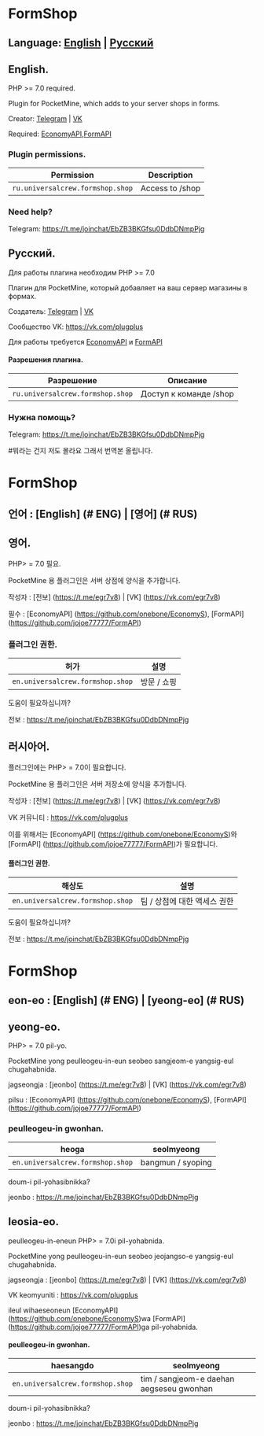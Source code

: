 # FormShop

## Language: [English](#ENG) | [Русский](#RUS)

<a name="ENG"></a>

## English.

PHP >= 7.0 required.

Plugin for PocketMine, which adds to your server shops in forms.

Creator: [Telegram](https://t.me/egr7v8) | [VK](https://vk.com/egr7v8)

Required: [EconomyAPI](https://github.com/onebone/EconomyS),[FormAPI](https://github.com/jojoe77777/FormAPI)

### Plugin permissions.

Permission | Description
--- | ---
`ru.universalcrew.formshop.shop` | Access to /shop 

### Need help?

Telegram: https://t.me/joinchat/EbZB3BKGfsu0DdbDNmpPjg

<a name="RUS"></a>

## Русский.

Для работы плагина необходим PHP >= 7.0

Плагин для PocketMine, который добавляет на ваш сервер магазины в формах.

Создатель: [Telegram](https://t.me/egr7v8) | [VK](https://vk.com/egr7v8)

Сообщество VK: https://vk.com/plugplus

Для работы требуется [EconomyAPI](https://github.com/onebone/EconomyS) и [FormAPI](https://github.com/jojoe77777/FormAPI)

#### Разрешения плагина.

Разрешение | Описание
--- | ---
`ru.universalcrew.formshop.shop` | Доступ к команде /shop 

### Нужна помощь?

Telegram: https://t.me/joinchat/EbZB3BKGfsu0DdbDNmpPjg


#뭐라는 건지 저도 몰라요 그래서 번역본 올립니다.




# FormShop
## 언어 : [English] (# ENG) | [영어] (# RUS)

<a name="ENG"> </a>

## 영어.

PHP> = 7.0 필요.

PocketMine 용 플러그인은 서버 상점에 양식을 추가합니다.

작성자 : [전보] (https://t.me/egr7v8) | [VK] (https://vk.com/egr7v8)

필수 : [EconomyAPI] (https://github.com/onebone/EconomyS), [FormAPI] (https://github.com/jojoe77777/FormAPI)

### 플러그인 권한.

허가 | 설명
--- | ---
`en.universalcrew.formshop.shop` | 방문 / 쇼핑

도움이 필요하십니까?

전보 : https://t.me/joinchat/EbZB3BKGfsu0DdbDNmpPjg

<a name="RUS"> </a>

## 러시아어.

플러그인에는 PHP> = 7.0이 필요합니다.

PocketMine 용 플러그인은 서버 저장소에 양식을 추가합니다.

작성자 : [전보] (https://t.me/egr7v8) | [VK] (https://vk.com/egr7v8)

VK 커뮤니티 : https://vk.com/plugplus

이를 위해서는 [EconomyAPI] (https://github.com/onebone/EconomyS)와 [FormAPI] (https://github.com/jojoe77777/FormAPI)가 필요합니다.

#### 플러그인 권한.

해상도 | 설명
--- | ---
`en.universalcrew.formshop.shop` | 팀 / 상점에 대한 액세스 권한

도움이 필요하십니까?

전보 : https://t.me/joinchat/EbZB3BKGfsu0DdbDNmpPjg
# FormShop
## eon-eo : [English] (# ENG) | [yeong-eo] (# RUS)

<a name="ENG"> </a>

## yeong-eo.

PHP> = 7.0 pil-yo.

PocketMine yong peulleogeu-in-eun seobeo sangjeom-e yangsig-eul chugahabnida.

jagseongja : [jeonbo] (https://t.me/egr7v8) | [VK] (https://vk.com/egr7v8)

pilsu : [EconomyAPI] (https://github.com/onebone/EconomyS), [FormAPI] (https://github.com/jojoe77777/FormAPI)

### peulleogeu-in gwonhan.

heoga | seolmyeong
--- | ---
`en.universalcrew.formshop.shop` | bangmun / syoping

doum-i pil-yohasibnikka?

jeonbo : https://t.me/joinchat/EbZB3BKGfsu0DdbDNmpPjg

<a name="RUS"> </a>

## leosia-eo.

peulleogeu-in-eneun PHP> = 7.0i pil-yohabnida.

PocketMine yong peulleogeu-in-eun seobeo jeojangso-e yangsig-eul chugahabnida.

jagseongja : [jeonbo] (https://t.me/egr7v8) | [VK] (https://vk.com/egr7v8)

VK keomyuniti : https://vk.com/plugplus

ileul wihaeseoneun [EconomyAPI] (https://github.com/onebone/EconomyS)wa [FormAPI] (https://github.com/jojoe77777/FormAPI)ga pil-yohabnida.

#### peulleogeu-in gwonhan.

haesangdo | seolmyeong
--- | ---
`en.universalcrew.formshop.shop` | tim / sangjeom-e daehan aegseseu gwonhan

doum-i pil-yohasibnikka?

jeonbo : https://t.me/joinchat/EbZB3BKGfsu0DdbDNmpPjg

